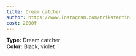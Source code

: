 ```yaml
---
title: Dream catcher
author: https://www.instagram.com/trikstertin
cost: 2000₸
---
```

**Type:** Dream catcher  
**Color:** Black, violet  